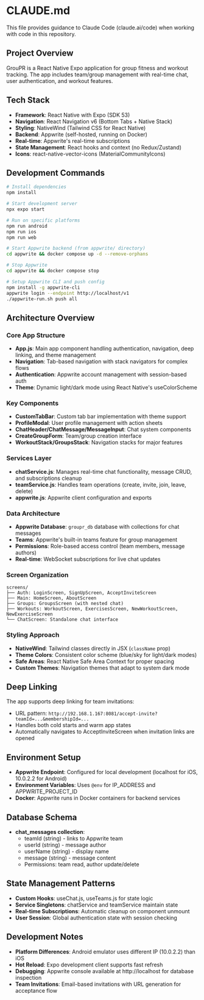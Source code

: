 # CLAUDE.md

This file provides guidance to Claude Code (claude.ai/code) when working with code in this repository.

## Project Overview

GrouPR is a React Native Expo application for group fitness and workout tracking. The app includes team/group management with real-time chat, user authentication, and workout features.

## Tech Stack

- **Framework**: React Native with Expo (SDK 53)
- **Navigation**: React Navigation v6 (Bottom Tabs + Native Stack)
- **Styling**: NativeWind (Tailwind CSS for React Native)
- **Backend**: Appwrite (self-hosted, running on Docker)
- **Real-time**: Appwrite's real-time subscriptions
- **State Management**: React hooks and context (no Redux/Zustand)
- **Icons**: react-native-vector-icons (MaterialCommunityIcons)

## Development Commands

```bash
# Install dependencies
npm install

# Start development server
npx expo start

# Run on specific platforms
npm run android
npm run ios
npm run web

# Start Appwrite backend (from appwrite/ directory)
cd appwrite && docker compose up -d --remove-orphans

# Stop Appwrite
cd appwrite && docker compose stop

# Setup Appwrite CLI and push config
npm install -g appwrite-cli
appwrite login --endpoint http://localhost/v1
./appwrite-run.sh push all
```

## Architecture Overview

### Core App Structure
- **App.js**: Main app component handling authentication, navigation, deep linking, and theme management
- **Navigation**: Tab-based navigation with stack navigators for complex flows
- **Authentication**: Appwrite account management with session-based auth
- **Theme**: Dynamic light/dark mode using React Native's useColorScheme

### Key Components
- **CustomTabBar**: Custom tab bar implementation with theme support
- **ProfileModal**: User profile management with action sheets
- **ChatHeader/ChatMessage/MessageInput**: Chat system components
- **CreateGroupForm**: Team/group creation interface
- **WorkoutStack/GroupsStack**: Navigation stacks for major features

### Services Layer
- **chatService.js**: Manages real-time chat functionality, message CRUD, and subscriptions cleanup
- **teamService.js**: Handles team operations (create, invite, join, leave, delete)
- **appwrite.js**: Appwrite client configuration and exports

### Data Architecture
- **Appwrite Database**: `groupr_db` database with collections for chat messages
- **Teams**: Appwrite's built-in teams feature for group management
- **Permissions**: Role-based access control (team members, message authors)
- **Real-time**: WebSocket subscriptions for live chat updates

### Screen Organization
```
screens/
├── Auth: LoginScreen, SignUpScreen, AcceptInviteScreen
├── Main: HomeScreen, AboutScreen
├── Groups: GroupsScreen (with nested chat)
├── Workouts: WorkoutScreen, ExercisesScreen, NewWorkoutScreen, NewExerciseScreen
└── ChatScreen: Standalone chat interface
```

### Styling Approach
- **NativeWind**: Tailwind classes directly in JSX (`className` prop)
- **Theme Colors**: Consistent color scheme (blue/sky for light/dark modes)
- **Safe Areas**: React Native Safe Area Context for proper spacing
- **Custom Themes**: Navigation themes that adapt to system dark mode

## Deep Linking
The app supports deep linking for team invitations:
- URL pattern: `http://192.168.1.167:8081/accept-invite?teamId=...&membershipId=...`
- Handles both cold starts and warm app states
- Automatically navigates to AcceptInviteScreen when invitation links are opened

## Environment Setup
- **Appwrite Endpoint**: Configured for local development (localhost for iOS, 10.0.2.2 for Android)
- **Environment Variables**: Uses `@env` for IP_ADDRESS and APPWRITE_PROJECT_ID
- **Docker**: Appwrite runs in Docker containers for backend services

## Database Schema
- **chat_messages collection**: 
  - teamId (string) - links to Appwrite team
  - userId (string) - message author
  - userName (string) - display name
  - message (string) - message content
  - Permissions: team read, author update/delete

## State Management Patterns
- **Custom Hooks**: useChat.js, useTeams.js for state logic
- **Service Singletons**: chatService and teamService maintain state
- **Real-time Subscriptions**: Automatic cleanup on component unmount
- **User Session**: Global authentication state with session checking

## Development Notes
- **Platform Differences**: Android emulator uses different IP (10.0.2.2) than iOS
- **Hot Reload**: Expo development client supports fast refresh
- **Debugging**: Appwrite console available at http://localhost for database inspection
- **Team Invitations**: Email-based invitations with URL generation for acceptance flow
